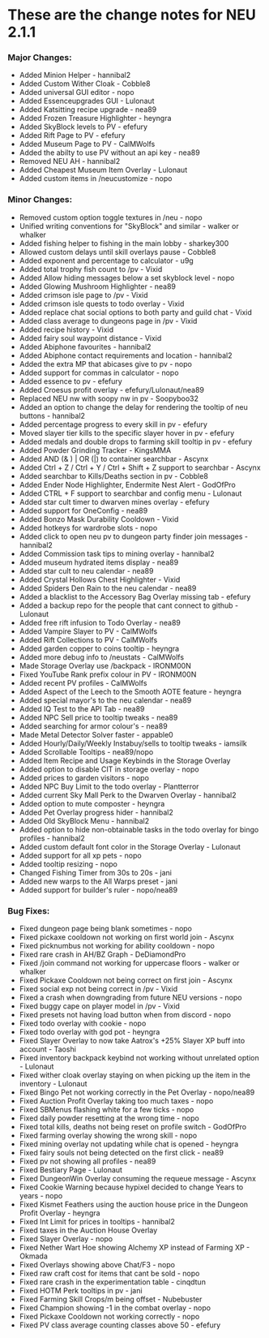 # These are the change notes for NEU 2.1.1

### **Major Changes:**

- Added Minion Helper - hannibal2
- Added Custom Wither Cloak - Cobble8
- Added universal GUI editor - nopo
- Added Essenceupgrades GUI - Lulonaut
- Added Katsitting recipe upgrade - nea89
- Added Frozen Treasure Highlighter - heyngra
- Added SkyBlock levels to PV - efefury 
- Added Rift Page to PV - efefury
- Added Museum Page to PV - CalMWolfs
- Added the abilty to use PV without an api key - nea89
- Removed NEU AH - hannibal2
- Added Cheapest Museum Item Overlay - Lulonaut
- Added custom items in /neucustomize - nopo

### **Minor Changes:**

- Removed custom option toggle textures in /neu - nopo
- Unified writing conventions for "SkyBlock" and similar - walker or whalker
- Added fishing helper to fishing in the main lobby - sharkey300
- Allowed custom delays until skill overlays pause - Cobble8
- Added exponent and percentage to calculator - u9g
- Added total trophy fish count to /pv - Vixid
- Added Allow hiding messages below a set skyblock level - nopo
- Added Glowing Mushroom Highlighter - nea89
- Added crimson isle page to /pv - Vixid
- Added crimson isle quests to todo overlay - Vixid
- Added replace chat social options to both party and guild chat - Vixid
- Added class average to dungeons page in /pv - Vixid
- Added recipe history - Vixid
- Added fairy soul waypoint distance - Vixid
- Added Abiphone favourites - hannibal2
- Added Abiphone contact requirements and location - hannibal2
- Added the extra MP that abicases give to pv - nopo
- Added support for commas in calculator - nopo
- Added essence to pv - efefury
- Added Croesus profit overlay - efefury/Lulonaut/nea89
- Replaced NEU nw with soopy nw in pv - Soopyboo32
- Added an option to change the delay for rendering the tooltip of neu buttons - hannibal2
- Added percentage progress to every skill in pv - efefury
- Moved slayer tier kills to the specific slayer hover in pv - efefury
- Added medals and double drops to farming skill tooltip in pv - efefury
- Added Powder Grinding Tracker - KingsMMA
- Added AND (& ) | OR (|) to container searchbar - Ascynx
- Added Ctrl + Z / Ctrl + Y / Ctrl + Shift + Z support to searchbar - Ascynx
- Added searchbar to Kills/Deaths section in pv - Cobble8
- Added Ender Node Highlighter, Endermite Nest Alert - GodOfPro
- Added CTRL + F support to searchbar and config menu - Lulonaut
- Added star cult timer to dwarven mines overlay - efefury
- Added support for OneConfig - nea89
- Added Bonzo Mask Durability Cooldown - Vixid
- Added hotkeys for wardrobe slots - nopo
- Added click to open neu pv to dungeon party finder join messages - hannibal2
- Added Commission task tips to mining overlay - hannibal2
- Added museum hydrated items display - nea89
- Added star cult to neu calendar - nea89
- Added Crystal Hollows Chest Highlighter - Vixid
- Added Spiders Den Rain to the neu calendar - nea89
- Added a blacklist to the Accessory Bag Overlay missing tab - efefury
- Added a backup repo for the people that cant connect to github - Lulonaut
- Added free rift infusion to Todo Overlay - nea89
- Added Vampire Slayer to PV - CalMWolfs
- Added Rift Collections to PV - CalMWolfs
- Added garden copper to coins tooltip - heyngra
- Added more debug info to /neustats - CalMWolfs
- Made Storage Overlay use /backpack - IRONM00N
- Fixed YouTube Rank prefix colour in PV - IRONM00N
- Added recent PV profiles - CalMWolfs
- Added Aspect of the Leech to the Smooth AOTE feature - heyngra
- Added special mayor's to the neu calendar - nea89
- Added IQ Test to the API Tab - nea89
- Added NPC Sell price to tooltip tweaks - nea89
- Added searching for armor colour's - nea89
- Made Metal Detector Solver faster - appable0
- Added Hourly/Daily/Weekly Instabuy/sells to tooltip tweaks - iamsilk
- Added Scrollable Tooltips - nea89/nopo
- Added Item Recipe and Usage Keybinds in the Storage Overlay
- Added option to disable CIT in storage overlay - nopo
- Added prices to garden visitors - nopo
- Added NPC Buy Limit to the todo overlay - Plantterror
- Added current Sky Mall Perk to the Dwarven Overlay - hannibal2
- Added option to mute composter - heyngra
- Added Pet Overlay progress hider - hannibal2
- Added Old SkyBlock Menu - hannibal2
- Added option to hide non-obtainable tasks in the todo overlay for bingo profiles - hannibal2
- Added custom default font color in the Storage Overlay - Lulonaut
- Added support for all xp pets - nopo
- Added tooltip resizing - nopo
- Changed Fishing Timer from 30s to 20s - jani
- Added new warps to the All Warps preset - jani
- Added support for builder's ruler - nopo/nea89

### **Bug Fixes:**

- Fixed dungeon page being blank sometimes - nopo
- Fixed pickaxe cooldown not working on first world join - Ascynx
- Fixed picknumbus not working for ability cooldown - nopo
- Fixed rare crash in AH/BZ Graph - DeDiamondPro
- Fixed /join command not working for uppercase floors - walker or whalker
- Fixed Pickaxe Cooldown not being correct on first join - Ascynx
- Fixed social exp not being correct in /pv - Vixid
- Fixed a crash when downgrading from future NEU versions - nopo
- Fixed buggy cape on player model in /pv - Vixid
- Fixed presets not having load button when from discord - nopo
- Fixed todo overlay with cookie - nopo
- Fixed todo overlay with god pot - heyngra
- Fixed Slayer Overlay to now take Aatrox's +25% Slayer XP buff into account - Taoshi
- Fixed inventory backpack keybind not working without unrelated option - Lulonaut
- Fixed wither cloak overlay staying on when picking up the item in the inventory - Lulonaut
- Fixed Bingo Pet not working correctly in the Pet Overlay - nopo/nea89
- Fixed Auction Profit Overlay taking too much taxes - nopo
- Fixed SBMenus flashing white for a few ticks - nopo
- Fixed daily powder resetting at the wrong time - nopo
- Fixed total kills, deaths not being reset on profile switch - GodOfPro
- Fixed farming overlay showing the wrong skill - nopo
- Fixed mining overlay not updating while chat is opened - heyngra
- Fixed fairy souls not being detected on the first click - nea89
- Fixed pv not showing all profiles - nea89
- Fixed Bestiary Page - Lulonaut
- Fixed DungeonWin Overlay consuming the requeue message - Ascynx
- Fixed Cookie Warning because hypixel decided to change Years to years - nopo
- Fixed Kismet Feathers using the auction house price in the Dungeon Profit Overlay - heyngra
- Fixed Int Limit for prices in tooltips - hannibal2
- Fixed taxes in the Auction House Overlay
- Fixed Slayer Overlay - nopo
- Fixed Nether Wart Hoe showing Alchemy XP instead of Farming XP - Okmada
- Fixed Overlays showing above Chat/F3 - nopo
- Fixed raw craft cost for items that cant be sold - nopo
- Fixed rare crash in the experimentation table - cinqdtun
- Fixed HOTM Perk tooltips in pv - jani
- Fixed Farming Skill Crops/m being offset - Nubebuster
- Fixed Champion showing -1 in the combat overlay - nopo
- Fixed Pickaxe Cooldown not working correctly - nopo
- Fixed PV class average counting classes above 50 - efefury
